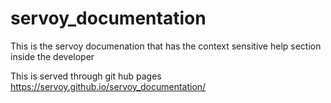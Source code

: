 # servoy_documentation

This is the servoy documenation that has the context sensitive help section inside the developer

This is served through git hub pages https://servoy.github.io/servoy_documentation/
